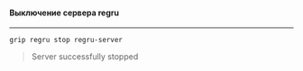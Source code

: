 ####  Выключение сервера regru
***
```
grip regru stop regru-server
```
> Server successfully stopped